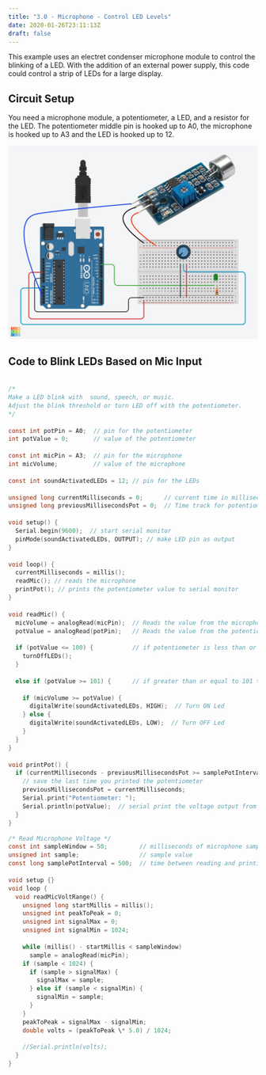 ```yaml
---
title: "3.0 - Microphone - Control LED Levels"
date: 2020-01-26T23:11:13Z
draft: false
---
```


This example uses an electret condenser microphone module to control the blinking of a LED. With the addition of an external power supply, this code could control a strip of LEDs for a large display.

## Circuit Setup

You need a microphone module, a potentiometer, a LED, and a resistor for the LED. The potentiometer middle pin is hooked up to A0, the microphone is hooked up to A3 and the LED is hooked up to 12.

[![Microphone Control LED with Arduino Circuit](microphone-control-led.jpg)](microphone-control-led.jpg)

## Code to Blink LEDs Based on Mic Input

```C

/*
Make a LED blink with  sound, speech, or music.
Adjust the blink threshold or turn LED off with the potentiometer.
*/

const int potPin = A0;  // pin for the potentiometer
int potValue = 0;       // value of the potentiometer

const int micPin = A3;  // pin for the microphone
int micVolume;          // value of the microphone

const int soundActivatedLEDs = 12; // pin for the LEDs

unsigned long currentMilliseconds = 0;      // current time in milliseconds
unsigned long previousMillisecondsPot = 0;  // Time track for potentiometer

void setup() {
  Serial.begin(9600);  // start serial monitor
  pinMode(soundActivatedLEDs, OUTPUT); // make LED pin as output
}

void loop() {
  currentMilliseconds = millis();
  readMic(); // reads the microphone
  printPot(); // prints the potentiometer value to serial monitor
}

void readMic() {
  micVolume = analogRead(micPin);  // Reads the value from the microphone
  potValue = analogRead(potPin);   // Reads the value from the potentiometer

  if (potValue <= 100) {           // if potentiometer is less than or equal to 100 turn off LEDs
    turnOffLEDs();
  }

  else if (potValue >= 101) {      // if greater than or equal to 101 then the mic controls the LEDs

    if (micVolume >= potValue) {
      digitalWrite(soundActivatedLEDs, HIGH);  // Turn ON Led
    } else {
      digitalWrite(soundActivatedLEDs, LOW);  // Turn OFF Led
    }
  }
}

void printPot() {
  if (currentMilliseconds - previousMillisecondsPot >= samplePotInterval) {
    // save the last time you printed the potentiometer
    previousMillisecondsPot = currentMilliseconds;
    Serial.print("Potentiometer: ");
    Serial.println(potValue);  // serial print the voltage output from the analog read of the potentiometer pin
  }
}

```

```C
/* Read Microphone Voltage */
const int sampleWindow = 50;         // milliseconds of microphone sample
unsigned int sample;                 // sample value
const long samplePotInterval = 500;  // time between reading and printing Potentiometer value for testing

void setup {}
void loop {
  void readMicVoltRange() {
    unsigned long startMillis = millis();
    unsigned int peakToPeak = 0;
    unsigned int signalMax = 0;
    unsigned int signalMin = 1024;

    while (millis() - startMillis < sampleWindow)
      sample = analogRead(micPin);
    if (sample < 1024) {
      if (sample > signalMax) {
        signalMax = sample;
      } else if (sample < signalMin) {
        signalMin = sample;
      }
    }
    peakToPeak = signalMax - signalMin;
    double volts = (peakToPeak \* 5.0) / 1024;

    //Serial.println(volts);
  }
}

```

```

```
